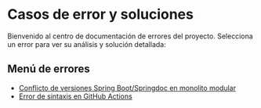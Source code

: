 # Casos de error y soluciones
Bienvenido al centro de documentación de errores del proyecto. Selecciona un error para ver su análisis y solución detallada:
## Menú de errores
- [Conflicto de versiones Spring Boot/Springdoc en monolito modular](issues/issue_1.md)
- [Error de sintaxis en GitHub Actions](issues/error_sintaxis_ci.md)
